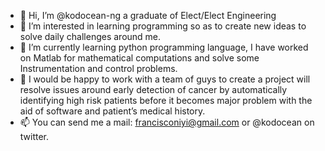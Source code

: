 - 👋 Hi, I’m @kodocean-ng a graduate of Elect/Elect Engineering 
- 👀 I’m interested in learning programming so as to create new ideas to solve daily challenges around me.
- 🌱 I’m currently learning python programming language, I have worked on Matlab for mathematical computations and solve some Instrumentation and control problems.
- 💞️ I would be happy to work with a team of guys to create a project will resolve issues around early detection of cancer by automatically identifying high risk patients before it becomes major problem with the aid of software and patient’s medical history.
- 📫 You can send me a mail: francisconiyi@gmail.com or @kodocean on twitter.

<!---
kodocean-ng/kodocean-ng is a ✨ special ✨ repository because its `README.md` (this file) appears on your GitHub profile.
You can click the Preview link to take a look at your changes.
--->
